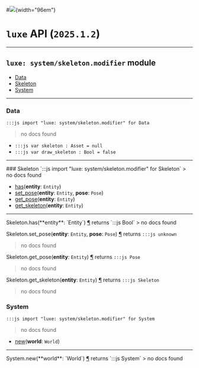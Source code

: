 #![](../../../../../../images/luxe-dark.svg){width="96em"}

# `luxe` API (`2025.1.2`)  


---

## `luxe: system/skeleton.modifier` module

- [Data](#data)   
- [Skeleton](#skeleton)   
- [System](#system)   

---

### Data
`:::js import "luxe: system/skeleton.modifier" for Data`
> no docs found

- `:::js var skeleton : Asset = null`
- `:::js var draw_skeleton : Bool = false`

<hr/>
### Skeleton
`:::js import "luxe: system/skeleton.modifier" for Skeleton`
> no docs found

- [has](#Skeleton.has)(**entity**: `Entity`)
- [set_pose](#Skeleton.set_pose+2)(**entity**: `Entity`, **pose**: `Pose`)
- [get_pose](#Skeleton.get_pose)(**entity**: `Entity`)
- [get_skeleton](#Skeleton.get_skeleton)(**entity**: `Entity`)

<hr/>
<endpoint module="luxe: system/skeleton.modifier" class="Skeleton" signature="has(entity : Entity)"></endpoint>
<signature id="Skeleton.has">Skeleton.has(**entity**: `Entity`)
<a class="headerlink" href="#Skeleton.has" title="Permanent link">¶</a></signature>
<span class='api_ret'>returns</span> `:::js Bool`
> no docs found   

<endpoint module="luxe: system/skeleton.modifier" class="Skeleton" signature="set_pose(entity : Entity, pose : Pose)"></endpoint>
<signature id="Skeleton.set_pose+2">Skeleton.set_pose(**entity**: `Entity`, **pose**: `Pose`)
<a class="headerlink" href="#Skeleton.set_pose+2" title="Permanent link">¶</a></signature>
<span class='api_ret'>returns</span> `:::js unknown`
> no docs found   

<endpoint module="luxe: system/skeleton.modifier" class="Skeleton" signature="get_pose(entity : Entity)"></endpoint>
<signature id="Skeleton.get_pose">Skeleton.get_pose(**entity**: `Entity`)
<a class="headerlink" href="#Skeleton.get_pose" title="Permanent link">¶</a></signature>
<span class='api_ret'>returns</span> `:::js Pose`
> no docs found   

<endpoint module="luxe: system/skeleton.modifier" class="Skeleton" signature="get_skeleton(entity : Entity)"></endpoint>
<signature id="Skeleton.get_skeleton">Skeleton.get_skeleton(**entity**: `Entity`)
<a class="headerlink" href="#Skeleton.get_skeleton" title="Permanent link">¶</a></signature>
<span class='api_ret'>returns</span> `:::js Skeleton`
> no docs found   

### System
`:::js import "luxe: system/skeleton.modifier" for System`
> no docs found

- [new](#System.new)(**world**: `World`)

<hr/>
<endpoint module="luxe: system/skeleton.modifier" class="System" signature="new(world : World)"></endpoint>
<signature id="System.new">System.new(**world**: `World`)
<a class="headerlink" href="#System.new" title="Permanent link">¶</a></signature>
<span class='api_ret'>returns</span> `:::js System`
> no docs found   

